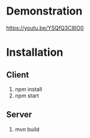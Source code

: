 # Demonstration
https://youtu.be/YSQfQ3C8IO0

# Installation
## Client
1. npm install
2. npm start
## Server
1. mvn build
